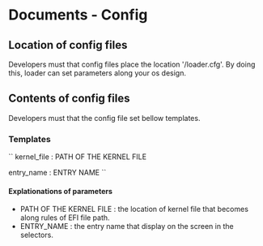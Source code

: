 # Documents - Config

## Location of config files

Developers must that config files place the location '/loader.cfg'.
By doing this, loader can set parameters along your os design.

## Contents of config files

Developers must that the config file set bellow templates.

### Templates

``
kernel_file : PATH OF THE KERNEL FILE

entry_name : ENTRY NAME
``

#### Explationations of parameters

- PATH OF THE KERNEL FILE : the location of kernel file that becomes along rules of EFI file path.
- ENTRY_NAME : the entry name that display on the screen in the selectors.
